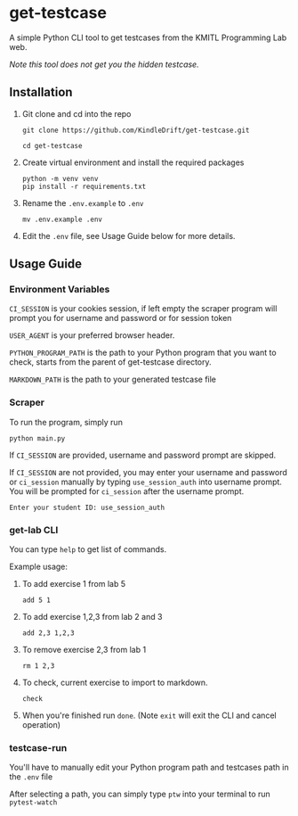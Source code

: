 # get-testcase

A simple Python CLI tool to get testcases from the KMITL Programming Lab web.

*Note this tool does not get you the hidden testcase.*

## Installation

1. Git clone and cd into the repo
    ```
    git clone https://github.com/KindleDrift/get-testcase.git

    cd get-testcase
    ```

2. Create virtual environment and install the required packages
    ```
    python -m venv venv
    pip install -r requirements.txt
    ```

3. Rename the `.env.example` to `.env`
    ```
    mv .env.example .env
    ```

4. Edit the `.env` file, see Usage Guide below for more details.

## Usage Guide

### Environment Variables

`CI_SESSION` is your cookies session, if left empty the scraper program will prompt you for username and password or for session token

`USER_AGENT` is your preferred browser header.

`PYTHON_PROGRAM_PATH` is the path to your Python program that you want to check, starts from the parent of get-testcase directory.

`MARKDOWN_PATH` is the path to your generated testcase file

### Scraper

To run the program, simply run
```
python main.py
```

If `CI_SESSION` are provided, username and password prompt are skipped.

If `CI_SESSION` are not provided, you may enter your username and password or `ci_session` manually by typing `use_session_auth` into username prompt. You will be prompted for `ci_session` after the username prompt.

```
Enter your student ID: use_session_auth
```

### get-lab CLI

You can type `help` to get list of commands.

Example usage:

1. To add exercise 1 from lab 5
    ```
    add 5 1
    ```

2. To add exercise 1,2,3 from lab 2 and 3
    ```
    add 2,3 1,2,3
    ```

3. To remove exercise 2,3 from lab 1
    ```
    rm 1 2,3
    ```

4. To check, current exercise to import to markdown.
    ```
    check
    ```

5. When you're finished run `done`. (Note `exit` will exit the CLI and cancel operation)

### testcase-run

You'll have to manually edit your Python program path and testcases path in the `.env` file

After selecting a path, you can simply type `ptw` into your terminal to run `pytest-watch`

